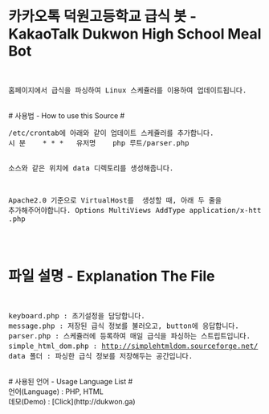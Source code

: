 # 카카오톡 덕원고등학교 급식 봇 - KakaoTalk Dukwon High School Meal Bot #
<br>
<pre>
홈페이지에서 급식을 파싱하여 Linux 스케쥴러를 이용하여 업데이트됩니다.
</pre>
<br>
# 사용법 - How to use this Source #
<br>
<pre>
/etc/crontab에 아래와 같이 업데이트 스케쥴러를 추가합니다.
시 분    * * *   유저명    php 루트/parser.php

소스와 같은 위치에 data 디렉토리를 생성해줍니다.

Apache2.0 기준으로 VirtualHost를  생성할 때, 아래 두 줄을 추가해주어야합니다.
Options MultiViews
AddType application/x-httpd-php .php
</pre>
<br>
# 파일 설명 - Explanation The File #
<br>
<pre>
keyboard.php : 초기설정을 담당합니다.
message.php : 저장된 급식 정보를 불러오고, button에 응답합니다.
parser.php : 스케쥴러에 등록하여 매일 급식을 파싱하는 스트립트입니다.
simple_html_dom.php : <a href="http://simplehtmldom.sourceforge.net/">http://simplehtmldom.sourceforge.net/</a> 링크의 내용을 급식 내용을 파싱하기 위해 사용하였습니다.
data 폴더 : 파싱한 급식 정보를 저장해두는 공간입니다.
</pre>
<br>
# 사용된 언어 - Usage Language List #
<br>
언어(Language) : PHP, HTML</br>
데모(Demo) : [Click](http://dukwon.ga)

